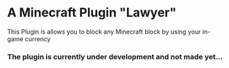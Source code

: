 # A Minecraft Plugin "Lawyer"

This Plugin is allows you to block any Minecraft block by using your in-game currency

### The plugin is currently under development and not made yet...
